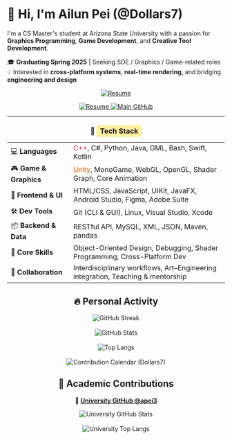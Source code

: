 # 👋 Hi, I'm Ailun Pei (@Dollars7)

I'm a CS Master's student at Arizona State University with a passion for **Graphics Programming**, **Game Development**, and **Creative Tool Development**.

🎓 **Graduating Spring 2025** | Seeking SDE / Graphics / Game-related roles  
💡 Interested in **cross-platform systems**, **real-time rendering**, and bridging **engineering and design**

<div align="center">
  
[![Resume](https://img.shields.io/badge/📄_View_My_Resume-4A90E2?style=for-the-badge&logo=adobeacrobatreader&logoColor=white)](https://dollars7.github.io/resume/SDE/)

</divdiv>
<p align="center">
  <a href="https://dollars7.github.io/resume/SDE/">
    <img src="https://img.shields.io/badge/Resume-View%20PDF-2E86AB?style=for-the-badge&logo=adobeacrobatreader&logoColor=white" alt="Resume">
  </a>
  <a href="https://github.com/Dollars7">
    <img src="https://img.shields.io/badge/Portfolio-@Dollars7-100000?style=for-the-badge&logo=github&logoColor=white" alt="Main GitHub">
  </a>
</p>


------------
<h3>🧰 <span style="background-color:#ffefa0; padding:4px 8px; border-radius:6px;">Tech Stack</span></h3>

<table>
  <tr>
    <td>💻 <strong>Languages</strong></td>
    <td><span style="color:#c7254e;">C++</span>, C#, Python, Java, GML, Bash, Swift, Kotlin</td>
  </tr>
  <tr>
    <td>🎮 <strong>Game & Graphics</strong></td>
    <td><span style="color:#d35400;">Unity</span>, MonoGame, WebGL, OpenGL, Shader Graph, Core Animation</td>
  </tr>
  <tr>
    <td>🎨 <strong>Frontend & UI</strong></td>
    <td>HTML/CSS, JavaScript, UIKit, JavaFX, Android Studio, Figma, Adobe Suite</td>
  </tr>
  <tr>
    <td>🛠️ <strong>Dev Tools</strong></td>
    <td>Git (CLI & GUI), Linux, Visual Studio, Xcode</td>
  </tr>
  <tr>
    <td>📦 <strong>Backend & Data</strong></td>
    <td>RESTful API, MySQL, XML, JSON, Maven, pandas</td>
  </tr>
  <tr>
    <td>🚀 <strong>Core Skills</strong></td>
    <td>Object-Oriented Design, Debugging, Shader Programming, Cross-Platform Dev</td>
  </tr>
  <tr>
    <td>🤝 <strong>Collaboration</strong></td>
    <td>Interdisciplinary workflows, Art–Engineering integration, Teaching & mentorship</td>
  </tr>
</table>


## 🔥 Personal Activity



![GitHub Streak](https://streak-stats.demolab.com?user=Dollars7&theme=tokyonight)  
<br>
![GitHub Stats](https://github-readme-stats.vercel.app/api?username=Dollars7&show_icons=true&hide_rank=true&theme=tokyonight)  
<br>
![Top Langs](https://github-readme-stats.vercel.app/api/top-langs/?username=Dollars7&layout=compact&theme=tokyonight)  
<br>
![Contribution Calendar (Dollars7)](https://ghchart.rshah.org/Dollars7)



## 🧪 Academic Contributions



🔗 **[University GitHub @apei3](https://github.com/apei3)**

![University GitHub Stats](https://github-readme-stats.vercel.app/api?username=apei3&show_icons=true&hide_rank=true&theme=algolia)  
<br>
![University Top Langs](https://github-readme-stats.vercel.app/api/top-langs/?username=apei3&layout=compact&theme=algolia)  
<br>
<!-- **Contribution Calendar (apei3)**  
![University Contributions](https://ghchart.rshah.org/apei3) -->
